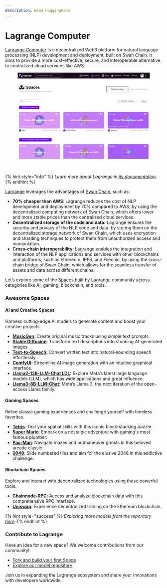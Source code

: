```yaml
---
description: Web3 HuggingFace
---
```


# Lagrange Computer

[Lagrange Computer](https://lagrange.computer) is a decentralized Web3 platform for natural language processing (NLP) development and deployment, built on Swan Chain. It aims to provide a more cost-effective, secure, and interoperable alternative to centralized cloud services like AWS.&#x20;

<figure><img src="../.gitbook/assets/image (1).png" alt=""><figcaption></figcaption></figure>

<figure><img src="https://lh7-rt.googleusercontent.com/docsz/AD_4nXc51WhVt0u064TrimhzOhZ4OTspF_qAIanSJzyodELHzcugOBQZz4nvgN4QkSM8vS5gh3BlGsrmLj0f32TQms1pQDzDAYJgDvsjktzQLUldYrpCYGtynALtyjtppOobLMFLyWVUf55zOsx0HR5QwwHGh6Qu?key=Q5864mz9cz0YmHEPYYSbWA" alt=""><figcaption></figcaption></figure>

{% hint style="info" %}
_Learn more about Lagrange in_[ _its documentation_](https://docs.lagrangedao.org/)_._
{% endhint %}

[Lagrange](https://lagrangedao.org/?utm\_source=medium\&utm\_medium=social\&utm\_campaign=general) leverages the advantages of [Swan Chain](https://swanchain.io/?utm\_source=medium\&utm\_medium=social\&utm\_campaign=general), such as:

* **70% cheaper than AWS**: Lagrange reduces the cost of NLP development and deployment by 70% compared to AWS, by using the decentralized computing network of Swan Chain, which offers lower and more stable prices than the centralized cloud services.
* **Decentralized storage of the code and data:** Lagrange ensures the security and privacy of the NLP code and data, by storing them on the decentralized storage network of Swan Chain, which uses encryption and sharding techniques to protect them from unauthorized access and manipulation.
* **Cross-chain interoperability**: Lagrange enables the integration and interaction of the NLP applications and services with other blockchains and platforms, such as Ethereum, IPFS, and Filecoin, by using the cross-chain bridge of Swan Chain, which allows for the seamless transfer of assets and data across different chains.

Let’s explore some of the [Spaces](https://docs.lagrangedao.org/lagrange-dao/spaces/use-case) built by Lagrange community across categories like AI, gaming, blockchain, and tools.

### **Awesome Spaces**

#### **AI and Creative Spaces**

Harness cutting-edge AI models to generate content and boost your creative projects.

* [**MusicGen**](https://lagrangedao.org/spaces/0x231fe9090f4d45413474BDE53a1a0A3Bd5C0ef03/MusicGen/app): Create original music tracks using simple text prompts.
* [**Stable Diffusion**](https://lagrangedao.org/spaces/0x231fe9090f4d45413474BDE53a1a0A3Bd5C0ef03/Stable-Diffusion-Base-LoRA/app): Transform text descriptions into stunning AI-generated images.
* [**Text-to-Speech**](https://lagrangedao.org/spaces/0x231fe9090f4d45413474BDE53a1a0A3Bd5C0ef03/Text-to-Speech/app): Convert written text into natural-sounding speech effortlessly.
* [**ComfyUI**](https://lagrangedao.org/spaces/0x231fe9090f4d45413474BDE53a1a0A3Bd5C0ef03/ComfyUI/app): Streamline AI image generation with an intuitive graphical interface.
* [**Llama2-13B-LLM-Chat LDL**](https://lagrangedao.org/spaces/0x231fe9090f4d45413474BDE53a1a0A3Bd5C0ef03/Llama2-13B-LLM-Chat/app)**:** Explore Meta’s latest large language models (LLM), which has wide applications and great influence.
* [**Llama3-8B-LLM-Chat**](https://lagrangedao.org/spaces/0x231fe9090f4d45413474BDE53a1a0A3Bd5C0ef03/Llama3-8B-LLM-Chat/app)**:** Meta’s Llama 3, the next iteration of the open-access Llama family.

#### **Gaming Spaces**&#x20;

Relive classic gaming experiences and challenge yourself with timeless favorites.

* [**Tetris**](https://lagrangedao.org/spaces/0x231fe9090f4d45413474BDE53a1a0A3Bd5C0ef03/tetris/app): Test your spatial skills with this iconic block-stacking puzzle.
* [**Super Mario**](https://lagrangedao.org/spaces/0x231fe9090f4d45413474BDE53a1a0A3Bd5C0ef03/Mario/app): Embark on a nostalgic adventure with gaming's most famous plumber.
* [**Pac-Man**](https://lagrangedao.org/spaces/0x231fe9090f4d45413474BDE53a1a0A3Bd5C0ef03/pac-man/app): Navigate mazes and outmaneuver ghosts in this beloved arcade classic.
* [**2048**](https://lagrangedao.org/spaces/0x231fe9090f4d45413474BDE53a1a0A3Bd5C0ef03/2048/app): Slide numbered tiles and aim for the elusive 2048 in this addictive challenge.

#### **Blockchain Spaces**&#x20;

Explore and interact with decentralized technologies using these powerful tools.

* [**Chainnode-RPC**](https://lagrangedao.org/spaces/0x231fe9090f4d45413474BDE53a1a0A3Bd5C0ef03/chainnode-rpc/app): Access and analyze blockchain data with this comprehensive RPC interface.
* [**Uniswap**](https://lagrangedao.org/spaces/0x231fe9090f4d45413474BDE53a1a0A3Bd5C0ef03/uniswap/app): Experience decentralized trading on the Ethereum blockchain.

{% hint style="success" %}
_Exploring more models from the reporitory_ [_here_](https://github.com/swanchain/awesome-swanchain)_._
{% endhint %}

### Contribute to Lagrange

Have an idea for a new space? We welcome contributions from our community!

* [Fork and build your first Space](https://docs.lagrangedao.org/spaces/fork-space)
* [Explore our model repository](https://github.com/swanchain/awesome-swanchain)

Join us in expanding the Lagrange ecosystem and share your innovations with developers worldwide.
